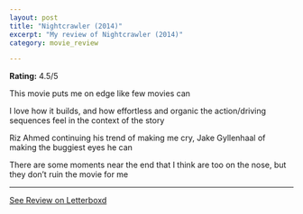 ```yaml
---
layout: post
title: "Nightcrawler (2014)"
excerpt: "My review of Nightcrawler (2014)"
category: movie_review

---
```


**Rating:** 4.5/5

This movie puts me on edge like few movies can

I love how it builds, and how effortless and organic the action/driving sequences feel in the context of the story

Riz Ahmed continuing his trend of making me cry, Jake Gyllenhaal of making the buggiest eyes he can

There are some moments near the end that I think are too on the nose, but they don’t ruin the movie for me

<hr>

[See Review on Letterboxd](https://boxd.it/1NtiRJ)
